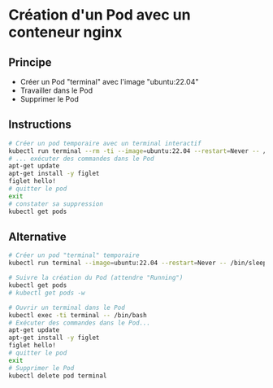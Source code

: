 # Création d'un Pod avec un conteneur nginx

## Principe

* Créer un Pod "terminal" avec l'image "ubuntu:22.04"
* Travailler dans le Pod
* Supprimer le Pod

## Instructions

```bash
# Créer un pod temporaire avec un terminal interactif
kubectl run terminal --rm -ti --image=ubuntu:22.04 --restart=Never -- /bin/bash
# ... exécuter des commandes dans le Pod
apt-get update
apt-get install -y figlet
figlet hello!
# quitter le pod
exit
# constater sa suppression
kubectl get pods
```

## Alternative

```bash
# Créer un pod "terminal" temporaire
kubectl run terminal --image=ubuntu:22.04 --restart=Never -- /bin/sleep 3600

# Suivre la création du Pod (attendre "Running")
kubectl get pods
# kubectl get pods -w

# Ouvrir un terminal dans le Pod
kubectl exec -ti terminal -- /bin/bash
# Exécuter des commandes dans le Pod...
apt-get update
apt-get install -y figlet
figlet hello!
# quitter le pod
exit
# Supprimer le Pod
kubectl delete pod terminal
```


